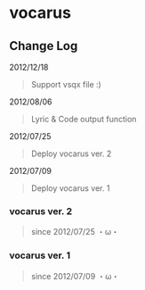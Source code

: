 # vocarus #

## Change Log ##

2012/12/18

> Support vsqx file :)


2012/08/06

> Lyric & Code output function


2012/07/25

> Deploy vocarus ver. 2


2012/07/09

> Deploy vocarus ver. 1


### vocarus ver. 2 ###
> since 2012/07/25 ・ω・

### vocarus ver. 1 ###
> since 2012/07/09 ・ω・
